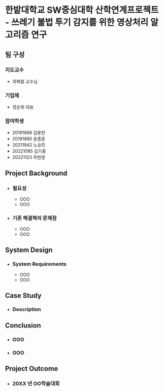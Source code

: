 # 한밭대학교 SW중심대학 산학연계프로젝트 - 쓰레기 불법 투기 감지를 위한 영상처리 알고리즘 연구

## **팀 구성**
### 지도교수
 - 최해철 교수님

### 기업체 
 - 정순화 대표

### 참여학생
 - 20191868 김용헌
 - 20191880 윤종훈
 - 20211942 노승민
 - 20221085 김기홍
 - 20221123 하현경

## Project Background
- ### 필요성
  - OOO
  - OOO
- ### 기존 해결책의 문제점
  - OOO
  - OOO
  
## System Design
  - ### System Requirements
    - OOO
    - OOO
    
## Case Study
  - ### Description
  
  
## Conclusion
  - ### OOO
  - ### OOO
  
## Project Outcome
- ### 20XX 년 OO학술대회 
